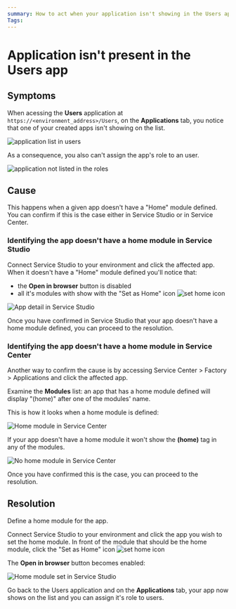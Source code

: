 ```yaml
---
summary: How to act when your application isn't showing in the Users app.
Tags:
---
```


# Application isn't present in the Users app

## Symptoms

When acessing the **Users** application at `https://<environment_address>/Users`, on the **Applications** tab, you notice that one of your created apps isn't showing on the list.

![application list in users](images/app-not-in-users.png?width=400)


As a consequence, you also can't assign the app's role to an user.

![application not listed in the roles](images/app-not-in-users-role.png?width=400)


## Cause

This happens when a given app doesn't have a "Home" module defined. You can confirm if this is the case either in Service Studio or in Service Center.

### Identifying the app doesn't have a home module in Service Studio

Connect Service Studio to your environment and click the affected app.
When it doesn't have a "Home" module defined you'll notice that:

* the **Open in browser** button is disabled
* all it's modules with show with the "Set as Home" icon ![set home icon](images/app-not-in-users-set-home-ss.png)


![App detail in Service Studio](images/app-not-in-users-ss.png?width=400)

Once you have confirmed in Service Studio that your app doesn't have a home module defined, you can proceed to the resolution.


### Identifying the app doesn't have a home module in Service Center

Another way to confirm the cause is by accessing Service Center > Factory > Applications and click the affected app.

Examine the **Modules** list: an app that has a home module defined will display "(home)" after one of the modules' name.

This is how it looks when a home module is defined:

![Home module in Service Center](images/app-not-in-users-home-sc.png?width=400)

If your app doesn't have a home module it won't show the **(home)** tag in any of the modules.

![No home module in Service Center](images/app-not-in-users-sc.png?width=400)

Once you have confirmed this is the case, you can proceed to the resolution.

## Resolution

Define a home module for the app. 

Connect Service Studio to your environment and click the app you wish to set the home module.
In front of the module that should be the home module, click the "Set as Home" icon ![set home icon](images/app-not-in-users-set-home-ss.png)

The **Open in browser** button becomes enabled:

![Home module set in Service Studio](images/app-not-in-users-home-ss.png?width=400)

Go back to the Users application and on the **Applications** tab, your app now shows on the list and you can assign it's role to users.
